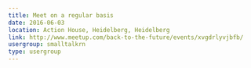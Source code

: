 ```yaml
---
title: Meet on a regular basis
date: 2016-06-03
location: Action House, Heidelberg, Heidelberg
link: http://www.meetup.com/back-to-the-future/events/xvgdrlyvjbfb/
usergroup: smalltalkrn
type: usergroup
---
```

